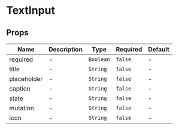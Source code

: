 # TextInput

## Props

<!-- @vuese:TextInput:props:start -->
|Name|Description|Type|Required|Default|
|---|---|---|---|---|
|required|-|`Boolean`|`false`|-|
|title|-|`String`|`false`|-|
|placeholder|-|`String`|`false`|-|
|caption|-|`String`|`false`|-|
|state|-|`String`|`false`|-|
|mutation|-|`String`|`false`|-|
|icon|-|`String`|`false`|-|

<!-- @vuese:TextInput:props:end -->


